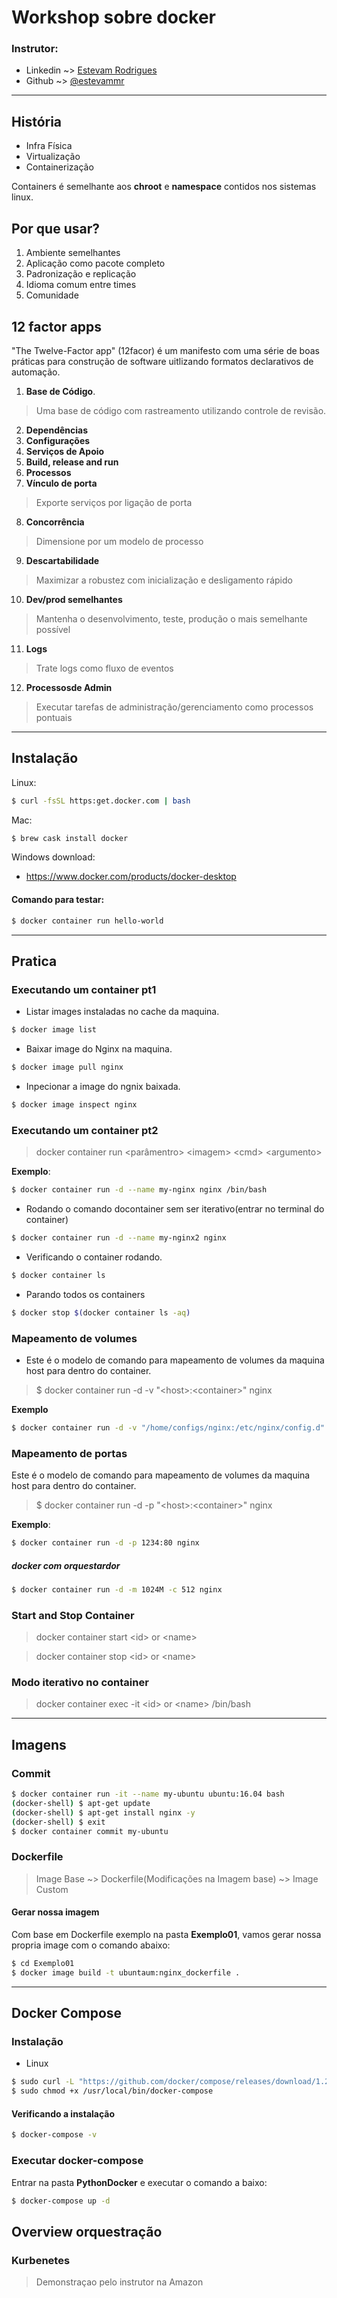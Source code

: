 # Workshop sobre docker

### Instrutor:

- Linkedin ~> [Estevam Rodrigues](https://www.linkedin.com/in/estevamrodrigues/)
- Github ~> [@estevammr](https://github.com/estevammr)

---

## História

- Infra Física
- Virtualização
- Containerização

Containers é semelhante aos **chroot** e **namespace** contidos nos sistemas linux.

## Por que usar?

1. Ambiente semelhantes
2. Aplicação como pacote completo
3. Padronização e replicação
4. Idioma comum entre times
5. Comunidade

## 12 factor apps

"The Twelve-Factor app" (12facor) é um manifesto com uma série de boas práticas para construção de software uitlizando formatos declarativos de automação.

1. **Base de Código**.

> Uma base de código com rastreamento utilizando controle de revisão.

2. **Dependências**
3. **Configurações**
4. **Serviços de Apoio**
5. **Build, release and run**
6. **Processos**
7. **Vínculo de porta**

> Exporte serviços por ligação de porta

8. **Concorrência**

> Dimensione por um modelo de processo

9. **Descartabilidade**

> Maximizar a robustez com inicialização e desligamento rápido

10. **Dev/prod semelhantes**

> Mantenha o desenvolvimento, teste, produção o mais semelhante possível

11. **Logs**

> Trate logs como fluxo de eventos

12. **Processosde Admin**

> Executar tarefas de administração/gerenciamento como processos pontuais

---

## Instalação

Linux:

```bash
$ curl -fsSL https:get.docker.com | bash
```

Mac:

```bash
$ brew cask install docker
```

Windows download:

- https://www.docker.com/products/docker-desktop

#### Comando para testar:

```bash
$ docker container run hello-world
```

---

## Pratica

### Executando um container pt1

- Listar images instaladas no cache da maquina.

```bash
$ docker image list
```

- Baixar image do Nginx na maquina.

```bash
$ docker image pull nginx
```

- Inpecionar a image do ngnix baixada.

```bash
$ docker image inspect nginx
```

### Executando um container pt2

> docker container run \<parâmentro> \<imagem> \<cmd> \<argumento>

**Exemplo**:

```bash
$ docker container run -d --name my-nginx nginx /bin/bash
```

- Rodando o comando docontainer sem ser iterativo(entrar no terminal do container)

```bash
$ docker container run -d --name my-nginx2 nginx
```

- Verificando o container rodando.

```bash
$ docker container ls
```

- Parando todos os containers

```bash
$ docker stop $(docker container ls -aq)
```

### Mapeamento de volumes

- Este é o modelo de comando para mapeamento de volumes da maquina host para dentro do container.

> \$ docker container run -d -v \"\<host>:\<container>" nginx

**Exemplo**

```bash
$ docker container run -d -v "/home/configs/nginx:/etc/nginx/config.d" nginx
```

### Mapeamento de portas

Este é o modelo de comando para mapeamento de volumes da maquina host para dentro do container.

> \$ docker container run -d -p \"\<host>:\<container>" nginx

**Exemplo**:

```bash
$ docker container run -d -p 1234:80 nginx
```

##### docker com orquestardor

```bash
$ docker container run -d -m 1024M -c 512 nginx
```

### Start and Stop Container

> docker container start \<id> or \<name>

> docker container stop \<id> or \<name>

### Modo iterativo no container

> docker container exec -it \<id> or \<name> /bin/bash

---

## Imagens

### Commit

```bash
$ docker container run -it --name my-ubuntu ubuntu:16.04 bash
(docker-shell) $ apt-get update
(docker-shell) $ apt-get install nginx -y
(docker-shell) $ exit
$ docker container commit my-ubuntu
```

### Dockerfile

> Image Base ~> Dockerfile(Modificações na Imagem base) ~> Image Custom

#### Gerar nossa imagem

Com base em Dockerfile exemplo na pasta **Exemplo01**, vamos gerar nossa propria image com o comando abaixo:

```bash
$ cd Exemplo01
$ docker image build -t ubuntaum:nginx_dockerfile .
```

---

## Docker Compose

### Instalação

- Linux

```bash
$ sudo curl -L "https://github.com/docker/compose/releases/download/1.24.1/docker-compose-$(uname -s)-$(uname -m)" -o /usr/local/bin/docker-compose
$ sudo chmod +x /usr/local/bin/docker-compose
```

#### Verificando a instalação

```bash
$ docker-compose -v
```

### Executar docker-compose

Entrar na pasta **PythonDocker** e executar o comando a baixo:

```bash
$ docker-compose up -d
```

## Overview orquestração

### Kurbenetes

> Demonstraçao pelo instrutor na Amazon
